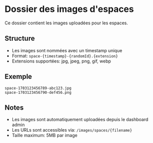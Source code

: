 # Dossier des images d'espaces

Ce dossier contient les images uploadées pour les espaces.

## Structure
- Les images sont nommées avec un timestamp unique
- Format: `space-{timestamp}-{randomId}.{extension}`
- Extensions supportées: jpg, jpeg, png, gif, webp

## Exemple
```
space-1703123456789-abc123.jpg
space-1703123456790-def456.png
```

## Notes
- Les images sont automatiquement uploadées depuis le dashboard admin
- Les URLs sont accessibles via: `/images/spaces/{filename}`
- Taille maximum: 5MB par image
